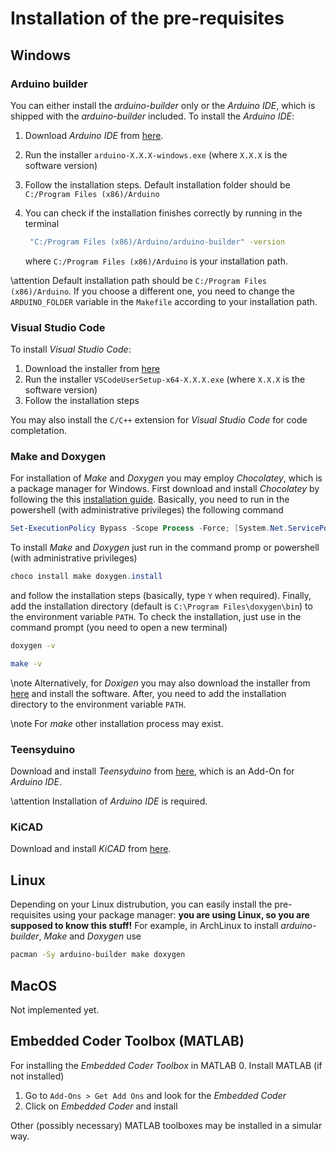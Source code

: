 # Installation of the pre-requisites

## Windows

### Arduino builder

You can either install the *arduino-builder* only or the *Arduino IDE*, which is shipped with the *arduino-builder* included. To install the *Arduino IDE*:

1. Download *Arduino IDE* from [here](https://www.arduino.cc/en/software).
2. Run the installer `arduino-X.X.X-windows.exe` (where `X.X.X` is the software version)
3. Follow the installation steps. Default installation folder should be `C:/Program Files (x86)/Arduino`
4. You can check if the installation finishes correctly by running in the terminal
   
   ```bash
    "C:/Program Files (x86)/Arduino/arduino-builder" -version
   ```

   where `C:/Program Files (x86)/Arduino` is your installation path.

\attention Default installation path should be `C:/Program Files (x86)/Arduino`. If you choose a different one, you need to change the `ARDUINO_FOLDER` variable in the `Makefile` according to your installation path.

### Visual Studio Code

To install *Visual Studio Code*:

1. Download the installer from [here](https://code.visualstudio.com/)
2. Run the installer `VSCodeUserSetup-x64-X.X.X.exe` (where `X.X.X` is the software version)
3. Follow the installation steps

You may also install the `C/C++` extension for *Visual Studio Code* for code completation.

### Make and Doxygen

For installation of *Make* and *Doxygen* you may employ *Chocolatey*, which is a package manager for Windows. First download and install *Chocolatey* by following the this [installation guide](https://chocolatey.org/install#individual). Basically, you need to run in the powershell (with administrative privileges) the following command

```powershell
Set-ExecutionPolicy Bypass -Scope Process -Force; [System.Net.ServicePointManager]::SecurityProtocol = [System.Net.ServicePointManager]::SecurityProtocol -bor 3072; iex ((New-Object System.Net.WebClient).DownloadString('https://community.chocolatey.org/install.ps1'))
```

To install *Make* and *Doxygen* just run in the command promp or powershell (with administrative privileges)

```powershell
choco install make doxygen.install
```

and follow the installation steps (basically, type `Y` when required).
Finally, add the installation directory (default is `C:\Program Files\doxygen\bin`) to the environment variable `PATH`.
To check the installation, just use in the command prompt (you need to open a new terminal)

```bash
doxygen -v
```

```bash
make -v
```

\note Alternatively, for *Doxigen* you may also download the installer from [here](https://www.doxygen.nl/download.html) and install the software. After, you need to add the installation directory to the environment variable `PATH`.

\note For *make* other installation process may exist.

### Teensyduino

Download and install *Teensyduino* from [here](https://www.pjrc.com/teensy/td_download.html), which is an Add-On for *Arduino IDE*.

\attention Installation of *Arduino IDE* is required.

### KiCAD

Download and install *KiCAD* from [here](https://www.kicad.org/download/windows/).

## Linux

Depending on your Linux distrubution, you can easily install the pre-requisites using your package manager: **you are using Linux, so you are supposed to know this stuff!** For example, in ArchLinux to install *arduino-builder*, *Make* and *Doxygen* use

```bash
pacman -Sy arduino-builder make doxygen
```

## MacOS

Not implemented yet.

## Embedded Coder Toolbox (MATLAB)

For installing the *Embedded Coder Toolbox* in MATLAB
0. Install MATLAB (if not installed)
1. Go to `Add-Ons > Get Add Ons` and look for the *Embedded Coder*
2. Click on *Embedded Coder* and install

Other (possibly necessary) MATLAB toolboxes may be installed in a simular way.